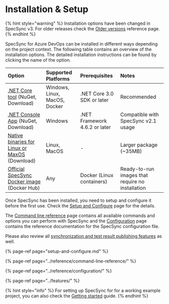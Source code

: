 # Installation & Setup

{% hint style="warning" %}
Installation options have been changed in SpecSync v3. For older releases check the [Older versions](../reference/older-versions.md) reference page.
{% endhint %}

SpecSync for Azure DevOps can be installed in different ways depending on the project context. The following table contains an overview of the installation options. The detailed installation instructions can be found by clicking the name of the option.

| Option | Supported Platforms | Prerequisites | Notes |
| :--- | :--- | :--- | :--- |
| [.NET Core tool](dotnet-core-tool.md) \(NuGet, Download\) | Windows, Linux, MacOS, Docker | .NET Core 3.0 SDK or later | Recommended |
| [.NET Console App](dotnet-console.md) \(NuGet, Download\) | Windows | .NET Framework 4.6.2 or later | Compatible with SpecSync v2.1 usage |
| [Native binaries for Linux or MaxOS](native-binaries.md) \(Download\) | Linux, MacOS | - | Larger package \(~35MB\) |
| [Official SpecSync Docker image](docker-image.md) \(Docker Hub\) | Any | Docker \(Linux containers\) | Ready-to-run images that require no installation |

Once SpecSync has been installed, you need to setup and configure it before the first use. Check the [Setup and Configure](setup-and-configure.md) page for the details. 

The [Command line reference](../reference/command-line-reference/) page contains all available commands and options you can perform with SpecSync and the [Configuration](../reference/configuration/) page contains the reference documentation for the SpecSync configuration file.

Please also review all [synchronization and test result publishing features](../features/) as well.

{% page-ref page="setup-and-configure.md" %}

{% page-ref page="../reference/command-line-reference/" %}

{% page-ref page="../reference/configuration/" %}

{% page-ref page="../features/" %}

{% hint style="info" %}
For setting up SpecSync for for a working example project, you can also check the [Getting started](../getting-started/) guide.
{% endhint %}









